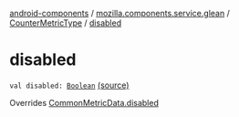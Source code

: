 [android-components](../../index.md) / [mozilla.components.service.glean](../index.md) / [CounterMetricType](index.md) / [disabled](./disabled.md)

# disabled

`val disabled: `[`Boolean`](https://kotlinlang.org/api/latest/jvm/stdlib/kotlin/-boolean/index.html) [(source)](https://github.com/mozilla-mobile/android-components/blob/master/components/service/glean/src/main/java/mozilla/components/service/glean/CounterMetricType.kt#L21)

Overrides [CommonMetricData.disabled](../-common-metric-data/disabled.md)

